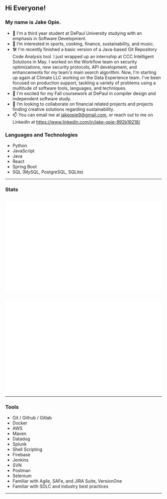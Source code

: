 ## Hi Everyone!
### My name is **Jake Opie**. 


- 👋 I'm a third year student at DePaul University studying with an emphasis in Software Development.
- 👀 I’m interested in sports, cooking, finance, sustainability, and music.
- 🛠️ I'm recently finished a basic version of a Java-based Git Repository Code Analysis tool. I just wrapped up an internship at CCC Intelligent Solutions in May. I worked on the Workflow team on security optimizations, new security protocols, API development, and enhancements for my team's main search algorithm.
  Now, I'm starting up again at Climate LLC working on the Data Experience team. I've been focused on production support, tackling a variety of problems using a multitude of software tools, languages, and techniques.
- :closed_book: I'm excited for my Fall coursework at DePaul in compiler design and independent software study.
- 💞️ I’m looking to collaborate on financial related projects and projects finding creative solutions regarding sustainability.
- 📫 You can email me at jakeopie9@gmail.com, or reach out to me on LinkedIn at https://www.linkedin.com/in/jake-opie-992b19218/

### Languages and Technologies
- Python
- JavaScript
- Java
- React
- Spring Boot
- SQL (MySQL, PostgreSQL, SQLite)

---
### Stats
![](https://github.com/jopieji/github-stats/blob/master/generated/overview.svg)
---
![](https://github.com/jopieji/github-stats/blob/master/generated/languages.svg)

---
### Tools
- Git / Github / Gitlab
- Docker
- AWS
- Maven
- Datadog
- Splunk
- Shell Scripting
- Firebase
- Jenkins
- SVN
- Postman
- Selenium
- Familiar with Agile, SAFe, and JIRA Suite, VersionOne
- Familiar with SDLC and industry best practices
---
<!---
jopieji/jopieji is a ✨ special ✨ repository because its `README.md` (this file) appears on your GitHub profile.
You can click the Preview link to take a look at your changes.
--->


